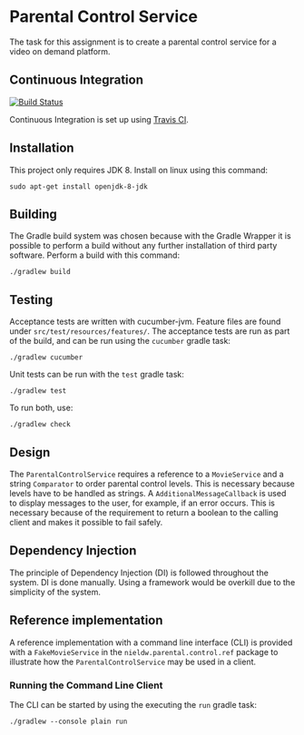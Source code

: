 # Parental Control Service

The task for this assignment is to create a parental control service for a video on demand platform.

## Continuous Integration
[![Build Status](https://travis-ci.org/nieldw/parental-control-service.svg?branch=master)](https://travis-ci.org/nieldw/parental-control-service)

Continuous Integration is set up using [Travis CI](https://travis-ci.org).

## Installation
This project only requires JDK 8. Install on linux using this command:

    sudo apt-get install openjdk-8-jdk

## Building
The Gradle build system was chosen because with the Gradle Wrapper it is possible to perform a build without any further
installation of third party software. Perform a build with this command:

    ./gradlew build
    
## Testing
Acceptance tests are written with cucumber-jvm. Feature files are found under `src/test/resources/features/`.
The acceptance tests are run as part of the build, and can be run using the `cucumber` gradle task:

    ./gradlew cucumber

Unit tests can be run with the `test` gradle task:

    ./gradlew test

To run both, use:

    ./gradlew check

## Design
The `ParentalControlService` requires a reference to a `MovieService` and a string `Comparator` to order parental 
control levels. This is necessary because levels have to be handled as strings. A `AdditionalMessageCallback` is used to
display messages to the user, for example, if an error occurs. This is necessary because of the requirement to return a 
boolean to the calling client and makes it possible to fail safely.

## Dependency Injection
The principle of Dependency Injection (DI) is followed throughout the system. DI is done manually. Using a framework 
would be overkill due to the simplicity of the system.

## Reference implementation
A reference implementation with a command line interface (CLI) is provided with a `FakeMovieService` in the
`nieldw.parental.control.ref` package to illustrate how the `ParentalControlService` may be used in a client.

### Running the Command Line Client
The CLI can be started by using the executing the `run` gradle task:

    ./gradlew --console plain run
